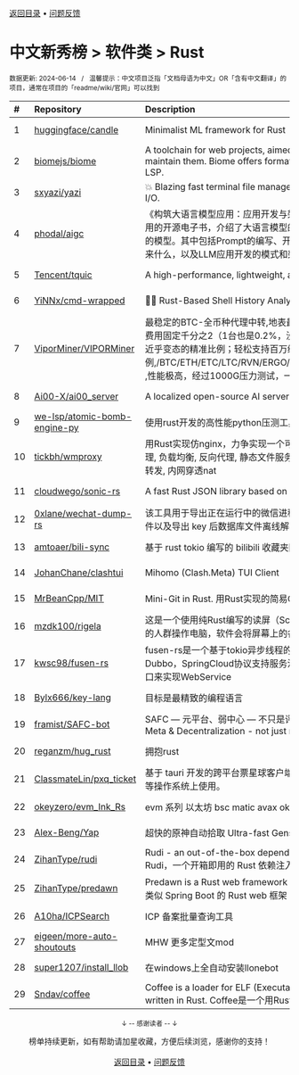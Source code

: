 <a href="https://gitee.com/GrowingGit/GitHub-Chinese-Top-Charts#github中文排行榜">返回目录</a> • <a href="/content/docs/feedback.md">问题反馈</a>

# 中文新秀榜 > 软件类 > Rust
<sub>数据更新: 2024-06-14&nbsp;&nbsp;&nbsp;/&nbsp;&nbsp;&nbsp;温馨提示：中文项目泛指「文档母语为中文」OR「含有中文翻译」的项目，通常在项目的「readme/wiki/官网」可以找到</sub>

|#|Repository|Description|Stars|Updated|Created|
|:-|:-|:-|:-|:-|:-|
|1|[huggingface/candle](https://github.com/huggingface/candle)|Minimalist ML framework for Rust|14107|2024-06-12|2023-06-19|
|2|[biomejs/biome](https://github.com/biomejs/biome)|A toolchain for web projects, aimed to provide functionalities to maintain them. Biome offers formatter and linter, usable via CLI and LSP.|11544|2024-06-13|2023-07-27|
|3|[sxyazi/yazi](https://github.com/sxyazi/yazi)|💥 Blazing fast terminal file manager written in Rust, based on async I/O.|9632|2024-06-13|2023-07-08|
|4|[phodal/aigc](https://github.com/phodal/aigc)|《构筑大语言模型应用：应用开发与架构设计》一本关于 LLM 在真实世界应用的开源电子书，介绍了大语言模型的基础知识和应用，以及如何构建自己的模型。其中包括Prompt的编写、开发和管理，探索最好的大语言模型能带来什么，以及LLM应用开发的模式和架构设计。|1265|2024-01-23|2023-06-22|
|5|[Tencent/tquic](https://github.com/Tencent/tquic)|A high-performance, lightweight, and cross-platform QUIC library|922|2024-06-05|2023-10-26|
|6|[YiNNx/cmd-wrapped](https://github.com/YiNNx/cmd-wrapped)|👩‍💻 Rust-Based Shell History Analyzer|890|2024-02-11|2023-12-29|
|7|[ViporMiner/VIPORMiner](https://github.com/ViporMiner/VIPORMiner)|最稳定的BTC-全币种代理中转,地表最强矿池代理 矿池中转 矿池抽水开发者费用固定千分之2（1台也是0.2%，没有矿机数量门坎）几乎无损的转发，近乎变态的精准比例；轻松支持百万级并发！开发费单一抽取.精准比例,/BTC/ETH/ETC/LTC/RVN/ERGO/CFX/KAS/IRON/CKB/KDA/ZEC/NEXA ,性能极高，经过1000G压力测试，一键安装上手简单！！minerproxy  ...|520|2024-05-29|2023-08-16|
|8|[Ai00-X/ai00_server](https://github.com/Ai00-X/ai00_server)|A localized open-source AI server that is better than ChatGPT.|415|2024-06-12|2023-07-10|
|9|[we-lsp/atomic-bomb-engine-py](https://github.com/we-lsp/atomic-bomb-engine-py)|使用rust开发的高性能python压测工具|369|2024-05-31|2024-03-07|
|10|[tickbh/wmproxy](https://github.com/tickbh/wmproxy)|用Rust实现仿nginx，力争实现一个可替代方案，http/https代理, socks5代理, 负载均衡, 反向代理, 静态文件服务器，四层TCP/UDP转发，websocket转发, 内网穿透nat|364|2024-04-03|2023-08-16|
|11|[cloudwego/sonic-rs](https://github.com/cloudwego/sonic-rs)|A fast Rust JSON library based on SIMD.|336|2024-06-12|2023-07-27|
|12|[0xlane/wechat-dump-rs](https://github.com/0xlane/wechat-dump-rs)|该工具用于导出正在运行中的微信进程的 key 并自动解密所有微信数据库文件以及导出 key 后数据库文件离线解密。|321|2024-05-06|2023-09-19|
|13|[amtoaer/bili-sync](https://github.com/amtoaer/bili-sync)|基于 rust tokio 编写的 bilibili 收藏夹同步下载工具。|320|2024-06-08|2023-11-20|
|14|[JohanChane/clashtui](https://github.com/JohanChane/clashtui)|Mihomo (Clash.Meta) TUI Client|161|2024-05-28|2023-11-18|
|15|[MrBeanCpp/MIT](https://github.com/MrBeanCpp/MIT)|Mini-Git in Rust. 用Rust实现的简易Git|153|2024-01-10|2023-12-12|
|16|[mzdk100/rigela](https://github.com/mzdk100/rigela)|这是一个使用纯Rust编写的读屏（Screen Reader）项目，用于视力有障碍的人群操作电脑，软件会将屏幕上的各种信息转换成语音输出。|138|2024-06-02|2024-01-15|
|17|[kwsc98/fusen-rs](https://github.com/kwsc98/fusen-rs)|fusen-rs是一个基于tokio异步线程的轻量级，高性能微服务框架，兼容Dubbo，SpringCloud协议支持服务注册与发现，并且可以通过暴露HTTP接口来实现WebService|129|2024-05-29|2023-10-08|
|18|[Bylx666/key-lang](https://github.com/Bylx666/key-lang)|目标是最精致的编程语言|112|2024-05-07|2023-12-26|
|19|[framist/SAFC-bot](https://github.com/framist/SAFC-bot)|SAFC — 元平台、弱中心 — 不只是评价导师   Student Anti-Fraud Center - Meta & Decentralization - not just reviewing supervisor|111|2024-06-13|2023-08-30|
|20|[reganzm/hug_rust](https://github.com/reganzm/hug_rust)|拥抱rust|89|2024-06-13|2024-03-06|
|21|[ClassmateLin/pxq_ticket](https://github.com/ClassmateLin/pxq_ticket)|基于 tauri 开发的跨平台票星球客户端，可在 Linux、Windows 和 macOS 等操作系统上使用。|88|2024-03-15|2024-02-23|
|22|[okeyzero/evm_Ink_Rs](https://github.com/okeyzero/evm_Ink_Rs)|evm 系列 以太坊 bsc matic avax okx 等 区块链 通用 快速 打铭文工具|82|2024-01-14|2023-12-02|
|23|[Alex-Beng/Yap](https://github.com/Alex-Beng/Yap)|超快的原神自动拾取   Ultra-fast Genshin Impact Auto Pickup|80|2024-05-08|2023-07-03|
|24|[ZihanType/rudi](https://github.com/ZihanType/rudi)|Rudi - an out-of-the-box dependency injection framework for Rust -- Rudi，一个开箱即用的 Rust 依赖注入框架|70|2024-04-09|2023-08-09|
|25|[ZihanType/predawn](https://github.com/ZihanType/predawn)|Predawn is a Rust web framework like Spring Boot -- Predawn 是一个类似 Spring Boot 的 Rust web 框架|65|2024-05-31|2024-03-05|
|26|[A10ha/ICPSearch](https://github.com/A10ha/ICPSearch)|ICP 备案批量查询工具|64|2024-03-12|2023-10-18|
|27|[eigeen/more-auto-shoutouts](https://github.com/eigeen/more-auto-shoutouts)|MHW 更多定型文mod|63|2024-05-13|2024-03-20|
|28|[super1207/install_llob](https://github.com/super1207/install_llob)|在windows上全自动安装llonebot|43|2024-05-13|2024-03-26|
|29|[Sndav/coffee](https://github.com/Sndav/coffee)|Coffee is a loader for ELF (Executable and Linkable Format) object files written in Rust. Coffee是一个用Rust语言编写的ELF object文件的加载器|41|2024-04-29|2023-06-16|

<div align="center">
    <p><sub>↓ -- 感谢读者 -- ↓</sub></p>
    榜单持续更新，如有帮助请加星收藏，方便后续浏览，感谢你的支持！
</div>

<br/>

<div align="center"><a href="https://gitee.com/GrowingGit/GitHub-Chinese-Top-Charts#github中文排行榜">返回目录</a> • <a href="/content/docs/feedback.md">问题反馈</a></div>
